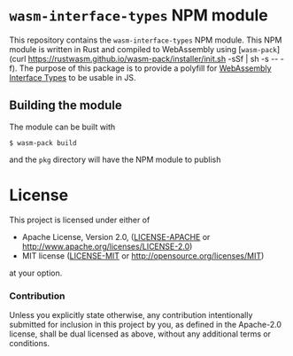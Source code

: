 # `wasm-interface-types` NPM module

This repository contains the `wasm-interface-types` NPM module. This NPM module
is written in Rust and compiled to WebAssembly using [`wasm-pack`](curl
https://rustwasm.github.io/wasm-pack/installer/init.sh -sSf | sh -s -- -f). The
purpose of this package is to provide a polyfill for [WebAssembly
Interface Types](https://github.com/webassembly/webidl-bindings) to be usable in
JS.

## Building the module

The module can be built with

```
$ wasm-pack build
```

and the `pkg` directory will have the NPM module to publish

# License

This project is licensed under either of

 * Apache License, Version 2.0, ([LICENSE-APACHE](LICENSE-APACHE) or
   http://www.apache.org/licenses/LICENSE-2.0)
 * MIT license ([LICENSE-MIT](LICENSE-MIT) or
   http://opensource.org/licenses/MIT)

at your option.

### Contribution

Unless you explicitly state otherwise, any contribution intentionally submitted
for inclusion in this project by you, as defined in the Apache-2.0 license,
shall be dual licensed as above, without any additional terms or conditions.
